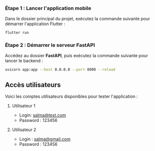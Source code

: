 

### Étape 1 : Lancer l'application mobile
Dans le dossier principal du projet, exécutez la commande suivante pour démarrer l'application Flutter :

```bash
flutter run
```

### Étape 2 : Démarrer le serveur FastAPI
Accédez au dossier **FastAPI**, puis exécutez la commande suivante pour lancer le backend :

```bash
uvicorn app:app --host 0.0.0.0 --port 8000 --reload
```

## Accès utilisateurs

Voici les comptes utilisateurs disponibles pour tester l'application :

1. Utilisateur 1
   - Login: salma@test.com  
   - Password : 123456  

2. Utilisateur 2
   - Login : salma@gmail.com  
   - Password : 123456  



